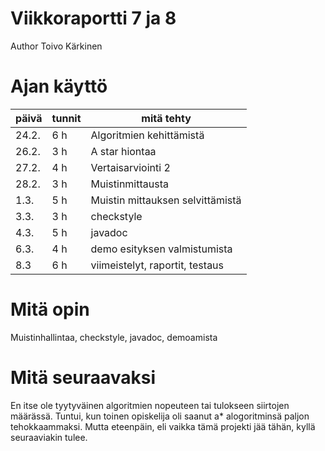 # Viikkoraportti 7 ja 8

Author Toivo Kärkinen

# Ajan käyttö

päivä   |  tunnit | mitä tehty
--------|---------|-------------
24.2.   |    6 h  | Algoritmien kehittämistä
26.2.   |    3 h  | A star hiontaa
27.2.   |    4 h  | Vertaisarviointi 2
28.2.   |    3 h  | Muistinmittausta
1.3.    |    5 h  | Muistin mittauksen selvittämistä
3.3.    |    3 h  | checkstyle
4.3.    |    5 h  | javadoc
6.3.    |    4 h  | demo esityksen valmistumista
8.3     |    6 h  | viimeistelyt, raportit, testaus


# Mitä opin

Muistinhallintaa,  checkstyle, javadoc, demoamista

# Mitä seuraavaksi

En itse ole tyytyväinen algoritmien nopeuteen tai tulokseen siirtojen määrässä. Tuntui, kun toinen opiskelija oli saanut a* 
alogoritminsä paljon tehokkaammaksi. Mutta eteenpäin, eli vaikka tämä projekti jää tähän, kyllä seuraaviakin tulee.


